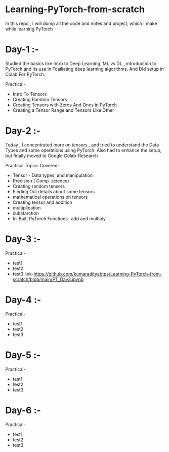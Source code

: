 # Learning-PyTorch-from-scratch
In this repo , I will dump all the code and notes and project, which I make while learning PyTorch

# Day-1 :- 
Studied the basics like Intro to Deep Learning, ML vs DL , introduction to PyTorch and its use in Fcailiating deep learning algorithms.
And Did setup in Colab For PyTorch.

Practical-
   * Intro To Tensors
   * Creating Random Tensors
   * Creating Tensors with Zeros And Ones in PyTorch
   * Creating a Tensor Range and Tensors Like Other

# Day-2 :-
Today , I concentrated more on tensors , and tried to understand the Data Types and some operations using PyTorch. 
Also had to enhance the setup, but finally moved to Google Colab-Research

Practical Topics Covered-
   * Tensor - Data types, and manipulation
   * Precision ( Comp. science)
   * Creating random tensors
   * Finding Out details about some tensors
   * mathematical operations on tensors
   * Creating tensor and addition
   * multiplication
   * substarction
   * In-Built PyTorch Functions- add and multiply

# Day-3 :-

Practical-
   * test1
   * test2
   * test3
link-https://github.com/kumaradityabtps/Learning-PyTorch-from-scratch/blob/main/PT_Day3.ipynb


# Day-4 :-

Practical-
   * test1
   * test2
   * test3

# Day-5 :-

Practical-
   * test1
   * test2
   * test3

# Day-6 :-

Practical-
   * test1
   * test2
   * test3
  
